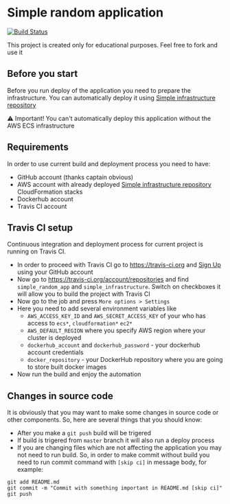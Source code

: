 # Simple random application
[![Build Status](https://travis-ci.org/99stealth/simple_random_app.svg?branch=master)](https://travis-ci.org/99stealth/simple_random_app)

This project is created only for educational purposes. Feel free to fork and use it

## Before you start
Before you run deploy of the application you need to prepare the infrastructure. You can automatically deploy it using [Simple infrastructure repository](https://github.com/99stealth/simple-infrastructure "Simple Infrastructure")

:warning: Important! You can't automatically deploy this application without the AWS ECS infrastructure

## Requirements
In order to use current build and deployment process you need to have:
- GitHub account (thanks captain obvious)
- AWS account with already deployed [Simple infrastructure repository](https://github.com/99stealth/simple-infrastructure "Simple Infrastructure") CloudFormation stacks
- Dockerhub account
- Travis CI account

## Travis CI setup
Continuous integration and deployment process for current project is running on Travis CI. 
- In order to proceed with Travis CI go to https://travis-ci.org and [Sign Up](https://travis-ci.org "TravisCI") using your GitHub account
- Now go to https://travis-ci.org/account/repositories and find `simple_random_app` and `simple_infrastructure`. Switch on checkboxes it will allow you to build the project with Travis CI
- Now go to the job and press `More options > Settings`
- Here you need to add several environment variables like
  - `AWS_ACCESS_KEY_ID` and `AWS_SECRET_ACCESS_KEY` of your who has access to `ecs*`, `cloudformation*` `ec2*`
  - `AWS_DEFAULT_REGION` where you specify AWS region where your cluster is deployed
  - `dockerhub_account` and `dockerhub_password` - your dockerhub account credentials
  - `docker_repository` - your DockerHub repository where you are going to store built docker images
- Now run the build and enjoy the automation

## Changes in source code
It is obviously that you may want to make some changes in source code or other components. So, here are several things that you should know:
- After you make a `git push` build will be trigered
- If build is trigered from `master` branch it will also run a deploy process
- If you are changing files which are not affecting the application you may not need to run build. So, in order to make commit without build you need to run commit command with `[skip ci]` in message body, for example:
```
git add README.md
git commit -m "Commit with something important in README.md [skip ci]"
git push
```